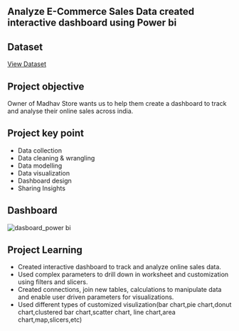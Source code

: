 ## Analyze E-Commerce Sales Data created interactive dashboard using Power bi

## Dataset
<a href="https://github.com/payal-dabhi/PowerBi-project/blob/main/Madhav_store.pbix">View Dataset</a>

## Project objective
Owner of Madhav Store wants us to help them create a dashboard to track and analyse their online sales across india.
## Project key point
-	Data collection
-	Data cleaning & wrangling
-	Data modelling
-	Data visualization
-	Dashboard design
-	Sharing Insights

## Dashboard
![dasboard_power bi](https://github.com/user-attachments/assets/163c44ff-39ad-4c42-9afc-05582e8bd5a2)

## Project Learning
- Created interactive dashboard to track and analyze online sales data.
- Used complex parameters to drill down in worksheet and customization using filters and slicers.
- Created connections, join new tables, calculations to manipulate data and enable user driven parameters for visualizations.
- Used different types of customized visulization(bar chart,pie chart,donut chart,clustered bar chart,scatter chart, line chart,area chart,map,slicers,etc)  




